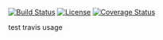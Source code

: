[![Build Status](https://travis-ci.org/hotdust/travis-test.svg?branch=master)](https://travis-ci.org/hotdust/travis-test)
[![License](https://img.shields.io/badge/License-Apache%202.0-blue.svg)](https://opensource.org/licenses/Apache-2.0)
[![Coverage Status](https://coveralls.io/repos/github/hotdust/travis-test/badge.svg)](https://coveralls.io/github/hotdust/travis-test)


test travis usage